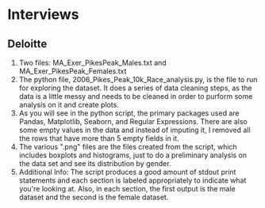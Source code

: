 # Interviews

## Deloitte

1. Two files: MA_Exer_PikesPeak_Males.txt and MA_Exer_PikesPeak_Females.txt
2. The python file, 2006_Pikes_Peak_10k_Race_analysis.py, is the file to run for exploring the dataset. It does a series of data cleaning steps, as the data is a little messy and needs to be cleaned in order to purform some analysis on it and create plots. 
3. As you will see in the python script, the primary packages used are Pandas, Matplotlib, Seaborn, and Regular Expressions. There are also some empty values in the data and instead of imputing it, I removed all the rows that have more than 5 empty fields in it. 
4. The various ".png" files are the files created from the script, which includes boxplots and histograms, just to do a preliminary analysis on the data set and see its distribution by gender. 
5. Additional Info: The script produces a good amount of stdout print statements and each section is labeled appropriately to indicate what you're looking at. Also, in each section, the first output is the male dataset and the second is the female dataset. 
